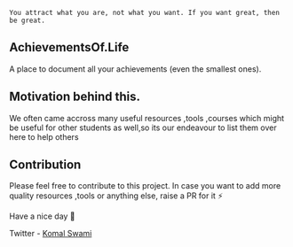 ```
You attract what you are, not what you want. If you want great, then be great.
```
## AchievementsOf.Life

A place to document all your achievements (even the smallest ones).

## Motivation behind this.

We often came accross many useful resources ,tools ,courses which might be useful for other students as well,so its our endeavour to list them over here to help others 

## Contribution

Please feel free to contribute to this project. In case you want to add more quality resources ,tools  or anything else, raise a PR for it ⚡️

Have a nice day 🌻

Twitter - [Komal Swami](https://twitter.com/TechEra41746442)
